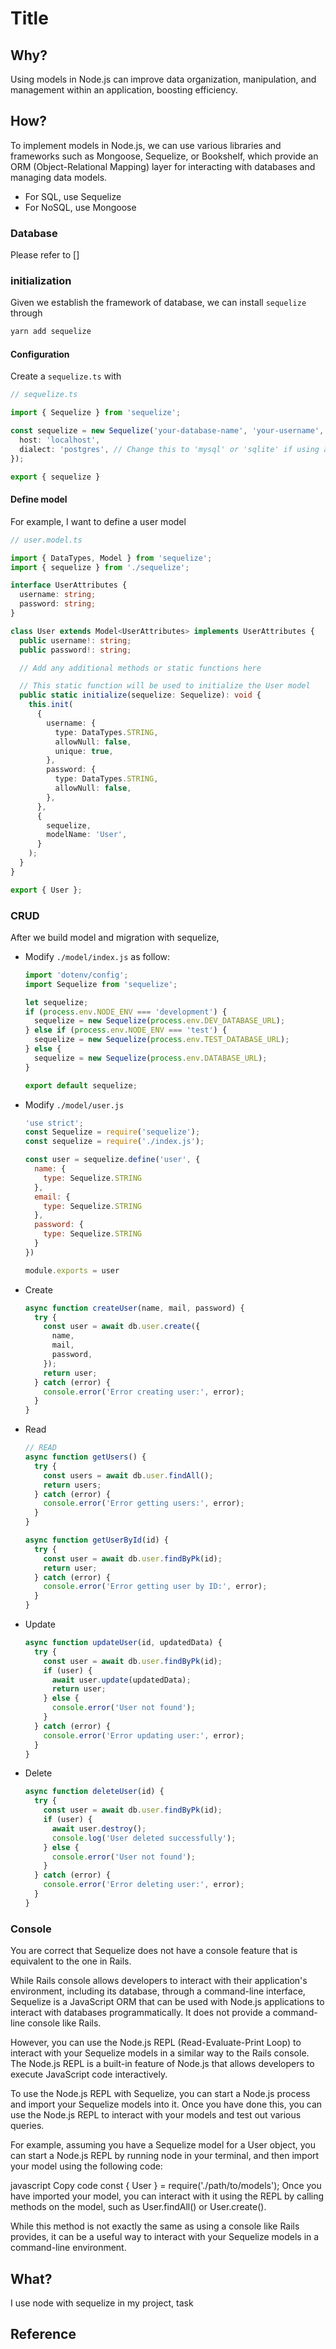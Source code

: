 # Title

## Why?

Using models in Node.js can improve data organization, manipulation, and management within an application, boosting efficiency.

## How?

To implement models in Node.js, we can use various libraries and frameworks such as Mongoose, Sequelize, or Bookshelf, which provide an ORM (Object-Relational Mapping) layer for interacting with databases and managing data models.

* For SQL, use Sequelize
* For NoSQL, use Mongoose

### Database

Please refer to []

### initialization

Given we establish the framework of database, we can install `sequelize` through

```bash
yarn add sequelize
```

#### Configuration

Create a `sequelize.ts` with

```ts
// sequelize.ts

import { Sequelize } from 'sequelize';

const sequelize = new Sequelize('your-database-name', 'your-username', 'your-password', {
  host: 'localhost',
  dialect: 'postgres', // Change this to 'mysql' or 'sqlite' if using a different database
});

export { sequelize }
```

#### Define model

For example, I want to define a user model

```ts
// user.model.ts

import { DataTypes, Model } from 'sequelize';
import { sequelize } from './sequelize';

interface UserAttributes {
  username: string;
  password: string;
}

class User extends Model<UserAttributes> implements UserAttributes {
  public username!: string;
  public password!: string;

  // Add any additional methods or static functions here

  // This static function will be used to initialize the User model
  public static initialize(sequelize: Sequelize): void {
    this.init(
      {
        username: {
          type: DataTypes.STRING,
          allowNull: false,
          unique: true,
        },
        password: {
          type: DataTypes.STRING,
          allowNull: false,
        },
      },
      {
        sequelize,
        modelName: 'User',
      }
    );
  }
}

export { User };
```

### CRUD

After we build model and migration with sequelize,

* Modify `./model/index.js` as follow:
  ```javascript
  import 'dotenv/config';
  import Sequelize from 'sequelize';
  
  let sequelize;
  if (process.env.NODE_ENV === 'development') {
    sequelize = new Sequelize(process.env.DEV_DATABASE_URL);
  } else if (process.env.NODE_ENV === 'test') {
    sequelize = new Sequelize(process.env.TEST_DATABASE_URL);
  } else {
    sequelize = new Sequelize(process.env.DATABASE_URL);
  }
  
  export default sequelize;
  ```
* Modify `./model/user.js`
  ```javascript
  'use strict';
  const Sequelize = require('sequelize');
  const sequelize = require('./index.js');
  
  const user = sequelize.define('user', {
    name: {
      type: Sequelize.STRING
    },
    email: {
      type: Sequelize.STRING
    },
    password: {
      type: Sequelize.STRING
    }
  })
  
  module.exports = user
  ```
* Create
  ```javascript
  async function createUser(name, mail, password) {
    try {
      const user = await db.user.create({
        name,
        mail,
        password,
      });
      return user;
    } catch (error) {
      console.error('Error creating user:', error);
    }
  }
  ```
* Read
  ```javascript
  // READ
  async function getUsers() {
    try {
      const users = await db.user.findAll();
      return users;
    } catch (error) {
      console.error('Error getting users:', error);
    }
  }

  async function getUserById(id) {
    try {
      const user = await db.user.findByPk(id);
      return user;
    } catch (error) {
      console.error('Error getting user by ID:', error);
    }
  }
  ```
* Update
  ```javascript
  async function updateUser(id, updatedData) {
    try {
      const user = await db.user.findByPk(id);
      if (user) {
        await user.update(updatedData);
        return user;
      } else {
        console.error('User not found');
      }
    } catch (error) {
      console.error('Error updating user:', error);
    }
  }
  ```
* Delete
  ```javascript
  async function deleteUser(id) {
    try {
      const user = await db.user.findByPk(id);
      if (user) {
        await user.destroy();
        console.log('User deleted successfully');
      } else {
        console.error('User not found');
      }
    } catch (error) {
      console.error('Error deleting user:', error);
    }
  }
  ```

### Console

You are correct that Sequelize does not have a console feature that is equivalent to the one in Rails.

While Rails console allows developers to interact with their application's environment, including its database, through a command-line interface, Sequelize is a JavaScript ORM that can be used with Node.js applications to interact with databases programmatically. It does not provide a command-line console like Rails.

However, you can use the Node.js REPL (Read-Evaluate-Print Loop) to interact with your Sequelize models in a similar way to the Rails console. The Node.js REPL is a built-in feature of Node.js that allows developers to execute JavaScript code interactively.

To use the Node.js REPL with Sequelize, you can start a Node.js process and import your Sequelize models into it. Once you have done this, you can use the Node.js REPL to interact with your models and test out various queries.

For example, assuming you have a Sequelize model for a User object, you can start a Node.js REPL by running node in your terminal, and then import your model using the following code:

javascript
Copy code
const { User } = require('./path/to/models');
Once you have imported your model, you can interact with it using the REPL by calling methods on the model, such as User.findAll() or User.create().

While this method is not exactly the same as using a console like Rails provides, it can be a useful way to interact with your Sequelize models in a command-line environment.

## What?

I use node with sequelize in my project, task

## Reference
